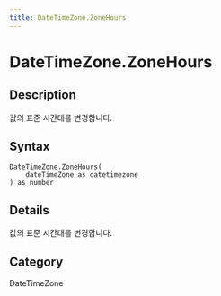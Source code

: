 ```yaml
---
title: DateTimeZone.ZoneHours
---
```


# DateTimeZone.ZoneHours


## Description

값의 표준 시간대를 변경합니다.


## Syntax

```powerquery
DateTimeZone.ZoneHours(
    dateTimeZone as datetimezone
) as number
```


## Details

값의 표준 시간대를 변경합니다.



## Category
DateTimeZone
